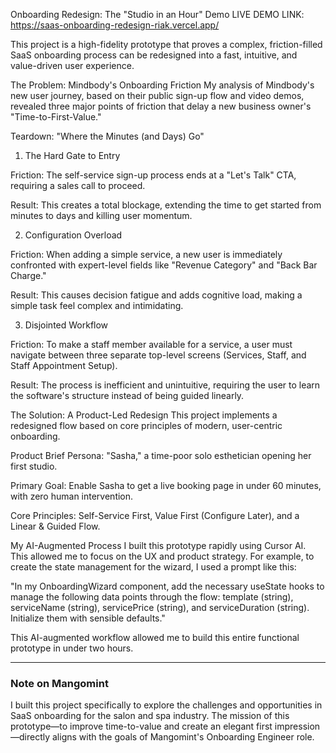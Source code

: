 Onboarding Redesign: The "Studio in an Hour" Demo
LIVE DEMO LINK: https://saas-onboarding-redesign-riak.vercel.app/

This project is a high-fidelity prototype that proves a complex, friction-filled SaaS onboarding process can be redesigned into a fast, intuitive, and value-driven user experience.

The Problem: Mindbody's Onboarding Friction
My analysis of Mindbody's new user journey, based on their public sign-up flow and video demos, revealed three major points of friction that delay a new business owner's "Time-to-First-Value."

Teardown: "Where the Minutes (and Days) Go"
1. The Hard Gate to Entry

Friction: The self-service sign-up process ends at a "Let's Talk" CTA, requiring a sales call to proceed.

Result: This creates a total blockage, extending the time to get started from minutes to days and killing user momentum.

2. Configuration Overload

Friction: When adding a simple service, a new user is immediately confronted with expert-level fields like "Revenue Category" and "Back Bar Charge."

Result: This causes decision fatigue and adds cognitive load, making a simple task feel complex and intimidating.

3. Disjointed Workflow

Friction: To make a staff member available for a service, a user must navigate between three separate top-level screens (Services, Staff, and Staff Appointment Setup).

Result: The process is inefficient and unintuitive, requiring the user to learn the software's structure instead of being guided linearly.

The Solution: A Product-Led Redesign
This project implements a redesigned flow based on core principles of modern, user-centric onboarding.

Product Brief
Persona: "Sasha," a time-poor solo esthetician opening her first studio.

Primary Goal: Enable Sasha to get a live booking page in under 60 minutes, with zero human intervention.

Core Principles: Self-Service First, Value First (Configure Later), and a Linear & Guided Flow.

My AI-Augmented Process
I built this prototype rapidly using Cursor AI. This allowed me to focus on the UX and product strategy. For example, to create the state management for the wizard, I used a prompt like this:

"In my OnboardingWizard component, add the necessary useState hooks to manage the following data points through the flow: template (string), serviceName (string), servicePrice (string), and serviceDuration (string). Initialize them with sensible defaults."

This AI-augmented workflow allowed me to build this entire functional prototype in under two hours.

---

### Note on Mangomint

I built this project specifically to explore the challenges and opportunities in SaaS onboarding for the salon and spa industry. The mission of this prototype—to improve time-to-value and create an elegant first impression—directly aligns with the goals of Mangomint's Onboarding Engineer role.